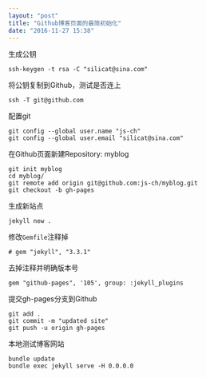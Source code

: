 ```yaml
---
layout: "post"
title: "Github博客页面的最简初始化"
date: "2016-11-27 15:38"
---
```


生成公钥  

```
ssh-keygen -t rsa -C "silicat@sina.com"
```
将公钥复制到Github，测试是否连上  

```
ssh -T git@github.com
```
配置git

```
git config --global user.name "js-ch"
git config --global user.email "silicat@sina.com"
```
在Github页面新建Repository: myblog  

```
git init myblog
cd myblog/
git remote add origin git@github.com:js-ch/myblog.git
git checkout -b gh-pages
```
生成新站点

```
jekyll new .
```

修改`Gemfile`注释掉  

```
# gem "jekyll", "3.3.1"
```  
去掉注释并明确版本号  

```
gem "github-pages", '105', group: :jekyll_plugins
```

提交gh-pages分支到Github  

```
git add .
git commit -m "updated site"
git push -u origin gh-pages
```
本地测试博客网站

```
bundle update
bundle exec jekyll serve -H 0.0.0.0
```

